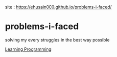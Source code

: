 site : https://ehusain000.github.io/problems-i-faced/

# problems-i-faced

solving my every struggles in the best way possible

<a href = "https://ehusain000.github.io/problems-i-faced/gh-pages/learning-coding.md" > Learning Programming </a>

